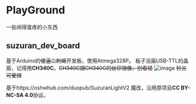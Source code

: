 # PlayGround
一些闲得蛋疼的小东西
## suzuran_dev_board

基于Arduino的~~傻逼二刺螈~~开发板，使用Atmega328P。
板子没画USB-TTL的晶振，记得用**CH340C**。~~CH340C跟CH340G的丝印很像，别看错~~
![image](https://github.com/Him392/PlayGround/assets/50799666/7f6221fd-11cf-46ff-b5bb-bdcb33a49ed9)
~~铃兰可爱捏~~

基于https://oshwhub.com/duopub/SuzuranLightV2 魔改，沿用原项目**CC BY-NC-SA 4.0**协议。
